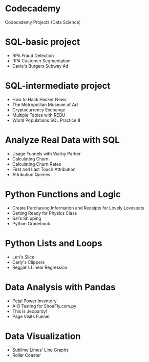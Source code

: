 # Codecademy
Codecademy Projects (Data Science)

# SQL-basic project
* RPA Fraud Detection
* RPA Customer Segmentation
* Davie's Burgers Subway Ad

# SQL-intermediate project
* How to Hack Hacker News
* The Metropolitan Museum of Art
* Cryptocurrency Exchange
* Multiple Tables with REBU
* World Populations SQL Practice II

# Analyze Real Data with SQL
* Usage Funnels with Warby Parker
* Calculating Churn 
* Calculating Churn Rates
* First and Last Touch Attribution
* Attribution Queries

# Python Functions and Logic
* Create Purchasing Information and Receipts for Lovely Loveseats
* Getting Ready for Physics Class
* Sal's Shipping
* Python Gradebook

# Python Lists and Loops
* Len's Slice
* Carly's Clippers
* Reggie's Linear Regression

# Data Analysis with Pandas
* Petal Power Inventory
* A-B Testing for ShoeFly.com.py
* This Is Jeopardy!
* Page Visits Funnel

# Data Visualization
* Sublime Limes' Line Graphs
* Roller Coaster

